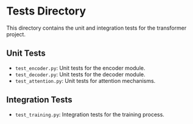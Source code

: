 # Tests Directory

This directory contains the unit and integration tests for the transformer project.

## Unit Tests

- `test_encoder.py`: Unit tests for the encoder module.
- `test_decoder.py`: Unit tests for the decoder module.
- `test_attention.py`: Unit tests for attention mechanisms.

## Integration Tests

- `test_training.py`: Integration tests for the training process.